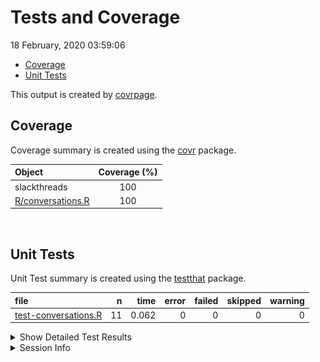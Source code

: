 Tests and Coverage
================
18 February, 2020 03:59:06

  - [Coverage](#coverage)
  - [Unit Tests](#unit-tests)

This output is created by
[covrpage](https://github.com/metrumresearchgroup/covrpage).

## Coverage

Coverage summary is created using the
[covr](https://github.com/r-lib/covr) package.

| Object                                    | Coverage (%) |
| :---------------------------------------- | :----------: |
| slackthreads                              |     100      |
| [R/conversations.R](../R/conversations.R) |     100      |

<br>

## Unit Tests

Unit Test summary is created using the
[testthat](https://github.com/r-lib/testthat) package.

| file                                                  |  n |  time | error | failed | skipped | warning |
| :---------------------------------------------------- | -: | ----: | ----: | -----: | ------: | ------: |
| [test-conversations.R](testthat/test-conversations.R) | 11 | 0.062 |     0 |      0 |       0 |       0 |

<details closed>

<summary> Show Detailed Test Results </summary>

| file                                                            | context       | test                                                                 | status | n |  time |
| :-------------------------------------------------------------- | :------------ | :------------------------------------------------------------------- | :----- | -: | ----: |
| [test-conversations.R](testthat/test-conversations.R#L26_L29)   | conversations | confirm that our expected channel name still exists: valid channel   | PASS   | 1 | 0.039 |
| [test-conversations.R](testthat/test-conversations.R#L33_L36)   | conversations | confirm that our expected channel name still exists: invalid channel | PASS   | 1 | 0.016 |
| [test-conversations.R](testthat/test-conversations.R#L46)       | conversations | can get conversations: class                                         | PASS   | 1 | 0.001 |
| [test-conversations.R](testthat/test-conversations.R#L50)       | conversations | can get conversations: length                                        | PASS   | 1 | 0.001 |
| [test-conversations.R](testthat/test-conversations.R#L68_L71)   | conversations | can get conversations: result class                                  | PASS   | 1 | 0.001 |
| [test-conversations.R](testthat/test-conversations.R#L75_L78)   | conversations | can get conversations: element channel                               | PASS   | 1 | 0.001 |
| [test-conversations.R](testthat/test-conversations.R#L85_L86)   | conversations | can get replies to a conversation: object class                      | PASS   | 1 | 0.001 |
| [test-conversations.R](testthat/test-conversations.R#L94_L97)   | conversations | can get replies to a conversation: object channel                    | PASS   | 1 | 0.001 |
| [test-conversations.R](testthat/test-conversations.R#L125)      | conversations | conversations and replies fail gracefully: thread length             | PASS   | 1 | 0.001 |
| [test-conversations.R](testthat/test-conversations.R#L129)      | conversations | conversations and replies fail gracefully: thread class              | PASS   | 1 | 0.000 |
| [test-conversations.R](testthat/test-conversations.R#L133_L136) | conversations | conversations and replies fail gracefully: thread channel            | PASS   | 1 | 0.000 |

</details>

<details>

<summary> Session Info </summary>

| Field    | Value                               |                                                                                                                                                                                                                                                                      |
| :------- | :---------------------------------- | -------------------------------------------------------------------------------------------------------------------------------------------------------------------------------------------------------------------------------------------------------------------- |
| Version  | R version 3.6.2 (2019-12-12)        |                                                                                                                                                                                                                                                                      |
| Platform | x86\_64-apple-darwin15.6.0 (64-bit) | <a href="https://github.com/yonicd/slackthreads/commit/3367ee403ab6f96bbc3c6eac389320f32a54fea6/checks" target="_blank"><span title="Built on Github Actions">![](https://github.com/metrumresearchgroup/covrpage/blob/actions/inst/logo/gh.png?raw=true)</span></a> |
| Running  | macOS Catalina 10.15.3              |                                                                                                                                                                                                                                                                      |
| Language | en\_US                              |                                                                                                                                                                                                                                                                      |
| Timezone | UTC                                 |                                                                                                                                                                                                                                                                      |

| Package  | Version |
| :------- | :------ |
| testthat | 2.3.1   |
| covr     | 3.3.2   |
| covrpage | 0.0.71  |

</details>

<!--- Final Status : pass --->

